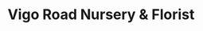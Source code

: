 ---
title: "Vigo Road Nursery & Florist"
url: /andover/vigo-road-nursery-and-florist/
shop: garden centre
---